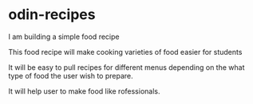# odin-recipes

I am building a simple food recipe

This food recipe will make cooking varieties of food easier for students

It will be easy to pull recipes for different menus depending on the what type of food the user wish to prepare.

It will help user to make food like rofessionals.